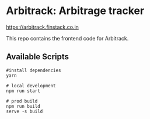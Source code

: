# Arbitrack: Arbitrage tracker
https://arbitrack.finstack.co.in

This repo contains the frontend code for Arbitrack.

## Available Scripts
```
#install dependencies
yarn

# local development
npm run start

# prod build
npm run build
serve -s build
```
